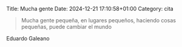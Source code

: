 Title: Mucha gente
Date: 2024-12-21 17:10:58+01:00
Category: cita

> Mucha gente pequeña, en lugares pequeños, haciendo cosas pequeñas, puede cambiar el mundo

Eduardo Galeano
